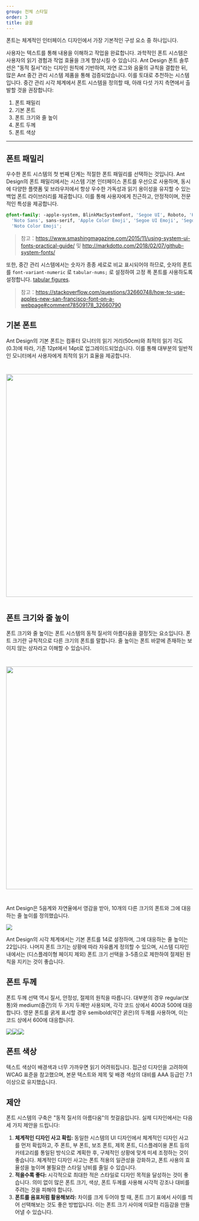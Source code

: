 ```yaml
---
group: 전체 스타일
order: 3
title: 글꼴
---
```


폰트는 체계적인 인터페이스 디자인에서 가장 기본적인 구성 요소 중 하나입니다.

사용자는 텍스트를 통해 내용을 이해하고 작업을 완료합니다. 과학적인 폰트 시스템은 사용자의 읽기 경험과 작업 효율을 크게 향상시킬 수 있습니다. Ant Design 폰트 솔루션은 "동적 질서"라는 디자인 원칙에 기반하여, 자연 로그와 음율의 규칙을 결합한 뒤, 많은 Ant 중간 관리 시스템 제품을 통해 검증되었습니다. 이를 토대로 추천하는 시스템입니다. 중간 관리 시각 체계에서 폰트 시스템을 정의할 때, 아래 다섯 가지 측면에서 출발할 것을 권장합니다:

1. 폰트 패밀리
2. 기본 폰트
3. 폰트 크기와 줄 높이
4. 폰트 두께
5. 폰트 색상

---

## 폰트 패밀리

우수한 폰트 시스템의 첫 번째 단계는 적절한 폰트 패밀리를 선택하는 것입니다. Ant Design의 폰트 패밀리에서는 시스템 기본 인터페이스 폰트를 우선으로 사용하며, 동시에 다양한 플랫폼 및 브라우저에서 항상 우수한 가독성과 읽기 용이성을 유지할 수 있는 백업 폰트 라이브러리를 제공합니다. 이를 통해 사용자에게 친근하고, 안정적이며, 전문적인 특성을 제공합니다.

```css
@font-family: -apple-system, BlinkMacSystemFont, 'Segoe UI', Roboto, 'Helvetica Neue', Arial,
  'Noto Sans', sans-serif, 'Apple Color Emoji', 'Segoe UI Emoji', 'Segoe UI Symbol',
  'Noto Color Emoji';
```

> 참고：https://www.smashingmagazine.com/2015/11/using-system-ui-fonts-practical-guide/ 및 http://markdotto.com/2018/02/07/github-system-fonts/

또한, 중간 관리 시스템에서는 숫자가 종종 세로로 비교 표시되어야 하므로, 숫자의 폰트를 `font-variant-numeric` 로 `tabular-nums;` 로 설정하여 고정 폭 폰트를 사용하도록 설정합니다. [tabular figures](https://www.fonts.com/content/learning/fontology/level-3/numbers/proportional-vs-tabular-figures).

> 참고：https://stackoverflow.com/questions/32660748/how-to-use-apples-new-san-francisco-font-on-a-webpage#comment78509178_32660790

## 기본 폰트

Ant Design의 기본 폰트는 컴퓨터 모니터의 읽기 거리(50cm)와 최적의 읽기 각도(0.3)에 따라, 기존 12pt에서 14pt로 업그레이드되었습니다. 이를 통해 대부분의 일반적인 모니터에서 사용자에게 최적의 읽기 효율을 제공합니다.

<div style="text-align:center;margin:40px 0;">
  <img width="600" src="https://gw.alipayobjects.com/zos/rmsportal/yriUFbqOPtVniYYiikfb.png">
</div>

## 폰트 크기와 줄 높이

폰트 크기와 줄 높이는 폰트 시스템의 동적 질서의 아름다움을 결정짓는 요소입니다. 폰트 크기란 규칙적으로 다른 크기의 폰트를 말합니다. 줄 높이는 폰트 바깥에 존재하는 보이지 않는 상자라고 이해할 수 있습니다.

<div style="text-align:center;margin:40px 0;">
  <img width="600" src="https://gw.alipayobjects.com/zos/rmsportal/xpykKKFJQorFJltdXkie.png">
</div>

Ant Design은 5음계와 자연율에서 영감을 받아, 10개의 다른 크기의 폰트와 그에 대응하는 줄 높이를 정의했습니다.

<ImagePreview>
<img src="https://gw.alipayobjects.com/zos/rmsportal/iFjgfIBExksqCqGMwUlw.png" />
</ImagePreview>

Ant Design의 시각 체계에서는 기본 폰트를 14로 설정하며, 그에 대응하는 줄 높이는 22입니다. 나머지 폰트 크기는 상황에 따라 자유롭게 정의할 수 있으며, 시스템 디자인 내에서는 (디스플레이형 페이지 제외) 폰트 크기 선택을 3-5종으로 제한하여 절제된 원칙을 지키는 것이 좋습니다.

## 폰트 두께

폰트 두께 선택 역시 질서, 안정성, 절제의 원칙을 따릅니다. 대부분의 경우 regular(보통)와 medium(중간)의 두 가지 두께만 사용되며, 각각 코드 상에서 400과 500에 대응합니다. 영문 폰트를 굵게 표시할 경우 semibold(약간 굵은)의 두께를 사용하며, 이는 코드 상에서 600에 대응합니다.

<div class="font-samples">
	<div>
	  <img src="https://gw.alipayobjects.com/zos/rmsportal/orIVrEOZIpjMbqZGiXEi.png" />
	</div>
	<div>
  	<img src="https://gw.alipayobjects.com/zos/rmsportal/sasWhUzTGjlZKftukraH.png" />
	</div>
	<div>
  	<img src="https://gw.alipayobjects.com/zos/rmsportal/QqxifAZlISrSUwnlonyx.png" />
	</div>
</div>

<style>
.font-samples {
  display: flex;
}
</style>

## 폰트 색상

<ImagePreview>
  <TokenCompare tokenNames="colorTextHeading|colorText|colorTextSecondary|colorTextDisabled|colorBorder|colorSplit|colorBgLayout"></TokenCompare>
</ImagePreview>

텍스트 색상이 배경색과 너무 가까우면 읽기 어려워집니다. 접근성 디자인을 고려하여 WCAG 표준을 참고했으며, 본문 텍스트와 제목 및 배경 색상의 대비를 AAA 등급인 7:1 이상으로 유지했습니다.

## 제안

폰트 시스템의 구축은 "동적 질서의 아름다움"의 첫걸음입니다. 실제 디자인에서는 다음 세 가지 제안을 드립니다:

1. **체계적인 디자인 사고 확립:** 동일한 시스템의 UI 디자인에서 체계적인 디자인 사고를 먼저 확립하고, 주 폰트, 부 폰트, 보조 폰트, 제목 폰트, 디스플레이용 폰트 등의 카테고리를 통일된 방식으로 계획한 후, 구체적인 상황에 맞게 미세 조정하는 것이 좋습니다. 체계적인 디자인 사고는 폰트 적용의 일관성을 강화하고, 폰트 사용의 효율성을 높이며 불필요한 스타일 낭비를 줄일 수 있습니다.
2. **적을수록 좋다:** 시각적으로 최대한 적은 스타일로 디자인 목적을 달성하는 것이 좋습니다. 의미 없이 많은 폰트 크기, 색상, 폰트 두께를 사용해 시각적 강조나 대비를 주려는 것을 피해야 합니다.
3. **폰트를 음표처럼 활용해보라:** 차이를 크게 두어야 할 때, 폰트 크기 표에서 사이를 띄어 선택해보는 것도 좋은 방법입니다. 이는 폰트 크기 사이에 미묘한 리듬감을 만들어낼 수 있습니다.
